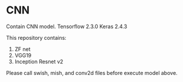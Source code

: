 # CNN
Contain CNN model.
Tensorflow 2.3.0
Keras 2.4.3

This repository contains:
1. ZF net
2. VGG19
3. Inception Resnet v2

Please call swish, mish, and conv2d files before execute model above.
